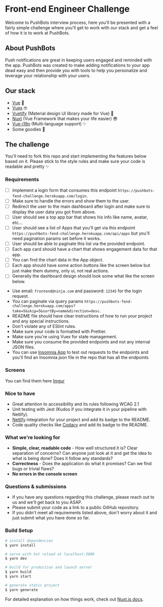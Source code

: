 # Front-end Engineer Challenge

Welcome to PushBots interview process, here you'll be presented with a fairly simple challenge where you'll get to work with our stack and get a feel of how it is to work at PushBots.

## About PushBots
Push notifications are great in keeping users engaged and reminded with the app. PushBots was created to make adding notifications to your app dead easy and then provide you with tools to help you personalize and leverage your relationship with your users.

## Our stack
- [Vue](https://vuejs.org/) 🚀
- [Vuex](https://vuex.vuejs.org/) 🤓
- [Vuetify](http://vuetifyjs.com/) (Material design UI library made for Vue) 🎨
- [Nuxt](https://nuxtjs.org/) (Vue Framework that makes your life easier) 😎
- [Vue-i18n](https://kazupon.github.io/vue-i18n/) (Multi-language support) ✨
- Some goodies 🎁

## The challenge

You'll need to fork this repo and start implementing the features below based on it.
Please stick to the style rules and make sure your code is readable and pretty ✨

### Requirements

- [ ] Implement a login form that consumes this endpoint `https://pushbots-fend-challenge.herokuapp.com/login`.
- [ ] Make sure to handle the errors and show them to the user.
- [ ] Redirect the user to the main dashboard after login and make sure to display the user data you got from above.
- [ ] User should see a top app bar that shows his info like name, avatar, etc...
- [ ] User should see a list of Apps that you'll get via this endpoint `https://pushbots-fend-challenge.herokuapp.com/api/apps` but you'll need pagination params set before it works.
- [ ] User should be able to paginate this list via the provided endpoint.
- [ ] Each app card should have a chart that shows engagement data for that app.
- [ ] You can find the chart data in the App object.
- [ ] Each app should have some action buttons like the screen below but just make them dummy, only ui, not real actions.
- [ ] Generally the dashboard design should look some what like the screen below.
- Use email: `frontend@ninja.com` and password: `12345` for the login request.
- You can paginate via query params `https://pushbots-fend-challenge.herokuapp.com/apps?take=5&skip=5&sortBy=name&direction=desc`.
- README file should have clear instructions of how to run your project and any special instructions.
- Don't violate any of ESlint rules.
- Make sure your code is formatted with Prettier.
- Make sure you're using Vuex for state management.
- Make sure you consume the provided endpoints and not any internal JSON files.
- You can use [Insomnia App](https://insomnia.rest/) to test out requests to the endpoints and you'll find an Insomnia json file in the repo that has all the endpoints

### Screens

You can find them here [Imgur](https://imgur.com/a/QggfTA7)

### Nice to have

- Great attention to accessibility and its rules following WCAG 2.1
- Unit testing with Jest (Kudos if you integrate it in your pipeline with Netlify).
- [Netlify](https://netlify.com/) integration for your project and add its badge to the README.
- Code quality checks like [Codacy](https://www.codacy.com/) and add its badge to the README.

### What we're looking for

- **Simple, clear, readable code** - How well structured it is? Clear separation of concerns? Can anyone just look at it and get the idea to what is being done? Does it follow any standards?
- **Correctness** - Does the application do what it promises? Can we find bugs or trivial flaws?
- **No errors in the console screen** 

### Questions & submissions

- If you have any questions regarding this challenge, please reach out to us and we'll get back to you ASAP.
- Please submit your code as a link to a public GitHub repository.
- If you didn't meet all requirements listed above, don't worry about it and just submit what you have done so far.

### Build Setup

``` bash
# install dependencies
$ yarn install

# serve with hot reload at localhost:3000
$ yarn dev

# build for production and launch server
$ yarn build
$ yarn start

# generate static project
$ yarn generate
```

For detailed explanation on how things work, check out [Nuxt.js docs](https://nuxtjs.org).
